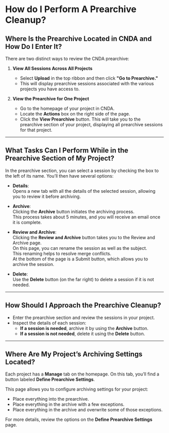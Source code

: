# How do I Perform A Prearchive Cleanup?

## Where Is the Prearchive Located in CNDA and How Do I Enter It?

There are two distinct ways to review the CNDA prearchive:

1. **View All Sessions Across All Projects**  
   - Select **Upload** in the top ribbon and then click **"Go to Prearchive."**
   - This will display prearchive sessions associated with the various projects you have access to.

2. **View the Prearchive for One Project**  
   - Go to the homepage of your project in CNDA.  
   - Locate the **Actions** box on the right side of the page.  
   - Click the **View Prearchive** button. This will take you to the prearchive section of your project, displaying all prearchive sessions for that project.

---

## What Tasks Can I Perform While in the Prearchive Section of My Project?

In the prearchive section, you can select a session by checking the box to the left of its name. You’ll then have several options:

- **Details**:  
  Opens a new tab with all the details of the selected session, allowing you to review it before archiving.

- **Archive**:  
  Clicking the **Archive** button initiates the archiving process.  
  This process takes about 5 minutes, and you will receive an email once it is complete.

- **Review and Archive**:  
  Clicking the **Review and Archive** button takes you to the Review and Archive page.  
  On this page, you can rename the session as well as the subject.  
  This renaming helps to resolve merge conflicts.  
  At the bottom of the page is a Submit button, which allows you to archive the session.

- **Delete**:  
  Use the **Delete** button (on the far right) to delete a session if it is not needed.

---

## How Should I Approach the Prearchive Cleanup?

- Enter the prearchive section and review the sessions in your project.  
- Inspect the details of each session:  
  - **If a session is needed**, archive it by using the **Archive** button.  
  - **If a session is not needed**, delete it using the **Delete** button.

---

## Where Are My Project’s Archiving Settings Located?

Each project has a **Manage** tab on the homepage. On this tab, you’ll find a button labeled **Define Prearchive Settings**.  

This page allows you to configure archiving settings for your project:  
- Place everything into the prearchive.  
- Place everything in the archive with a few exceptions.  
- Place everything in the archive and overwrite some of those exceptions.  

For more details, review the options on the **Define Prearchive Settings** page.

